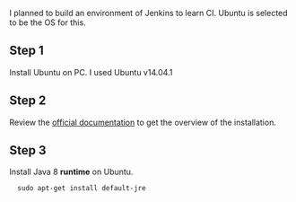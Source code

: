 I planned to build an environment of Jenkins to learn CI.
Ubuntu is selected to be the OS for this.

## Step 1
Install Ubuntu on PC.
I used Ubuntu v14.04.1

## Step 2
Review the [official documentation](https://jenkins.io/doc/book/installing/) to get the overview of the installation.

## Step 3
Install Java 8 **runtime** on Ubuntu.
```shell
  sudo apt-get install default-jre
```
